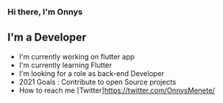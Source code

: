 ### Hi there, I'm Onnys

## I'm a Developer
- I'm currently working on flutter app
- I'm currently learning Flutter
- I'm looking for a role as back-end Developer
- 2021 Goals : Contribute to open Source projects
- How to reach me [Twitter]https://twitter.com/OnnysMenete/
